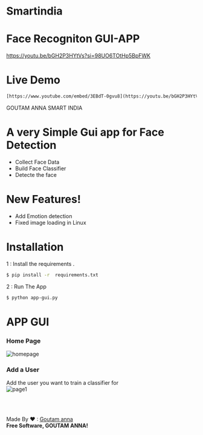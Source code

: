 # Smartindia
# Face Recogniton GUI-APP


https://youtu.be/bGH2P3HYtVs?si=98UO6TOtHp5BpFWK

# Live Demo
```html
[https://www.youtube.com/embed/3EBdT-0gvu8](https://youtu.be/bGH2P3HYtVs?si=98UO6TOtHp5BpFWK)

```

GOUTAM ANNA
SMART INDIA
# A very Simple Gui app for Face Detection 

  - Collect Face Data
  - Build Face Classifier 
  - Detecte the face

#  New Features!

  - Add Emotion detection
  - Fixed image loading in Linux 
  
  
# Installation

1 : Install the requirements .

```sh
$ pip install -r  requirements.txt
```

2 : Run The App 

```sh
$ python app-gui.py
```

# APP GUI

### Home Page
![homepage](https://i.ibb.co/c62qvR2/home-page.png)

### Add a User <br>
Add the user you want to train a classifier for <br>
![page1](https://i.ibb.co/t8gdq6s/adduser.png)<br>





<br><br>

Made By ❤ : [Goutam anna](mailto:raogoutama@gmail.com)<br>
**Free Software, GOUTAM ANNA!**



